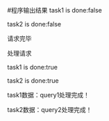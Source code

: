 #程序输出结果
task1 is done:false

task2 is done:false

请求完毕

处理请求

task1 is done:true

task2 is done:true

task1数据：query1处理完成！

task2数据：query2处理完成！

